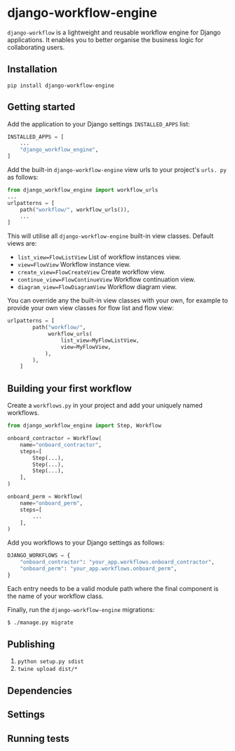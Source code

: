 # django-workflow-engine
`django-workflow` is a lightweight and reusable workflow engine for 
Django applications. It enables you to better organise the business logic for 
collaborating users.

## Installation

    pip install django-workflow-engine

## Getting started
Add the application to your Django settings `INSTALLED_APPS` list:

```python
INSTALLED_APPS = [
    ...
    "django_workflow_engine",
]
```

Add the built-in `django-workflow-engine` view urls to your project's `urls.
py` as 
follows:


```python
from django_workflow_engine import workflow_urls
...
urlpatterns = [
    path("workflow/", workflow_urls()),
    ...
]
```

This will utilise all `django-workflow-engine` built-in view classes. Default views are:
- `list_view=FlowListView` List of workflow instances view.
- `view=FlowView` Workflow instance view.
- `create_view=FlowCreateView` Create workflow view.
- `continue_view=FlowContinueView` Workflow continuation view.
- `diagram_view=FlowDiagramView` Workflow diagram view.

You can override any the built-in view classes with your own, for example to
provide your own view classes for flow list and flow view:

```python
urlpatterns = [
        path("workflow/", 
             workflow_urls(
                 list_view=MyFlowListView,
                 view=MyFlowView,
            ),
        ),
    ]
```

## Building your first workflow

Create a `workflows.py` in your project and add your uniquely named workflows.

```python
from django_workflow_engine import Step, Workflow

onboard_contractor = Workflow(
    name="onboard_contractor",
    steps=[
        Step(...),
        Step(...),
        Step(...),
    ],
)

onboard_perm = Workflow(
    name="onboard_perm",
    steps=[
        ...
    ],
)
```

Add you workflows to your Django settings as follows:

```python
DJANGO_WORKFLOWS = {
    "onboard_contractor": "your_app.workflows.onboard_contractor",
    "onboard_perm": "your_app.workflows.onboard_perm",
}
```

Each entry needs to be a valid module path where the final component is the 
name of your workflow class.  

Finally, run the `django-workflow-engine` migrations:

```bash
$ ./manage.py migrate
```

## Publishing

1. `python setup.py sdist`
2. `twine upload dist/*`

## Dependencies

## Settings

## Running tests
